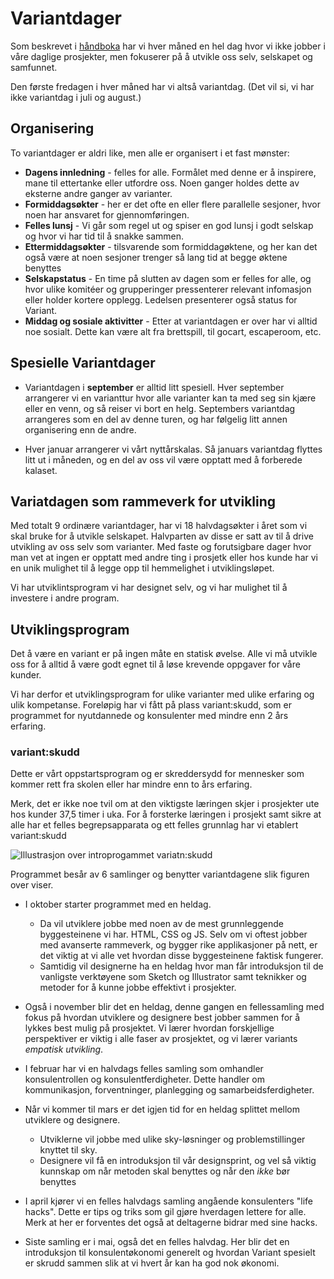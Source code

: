 # Variantdager

Som beskrevet i [håndboka](https://handbook.variant.no/index.html#variantdager)
har vi hver måned en hel dag hvor vi ikke jobber i våre daglige prosjekter, men
fokuserer på å utvikle oss selv, selskapet og samfunnet.

Den første fredagen i hver måned har vi altså variantdag. (Det vil si, vi har
ikke variantdag i juli og august.)

## Organisering

To variantdager er aldri like, men alle er organisert i et fast mønster:

- **Dagens innledning** - felles for alle. Formålet med denne er å inspirere,
  mane til ettertanke eller utfordre oss. Noen ganger holdes dette av eksterne
  andre ganger av varianter.
- **Formiddagsøkter** - her er det ofte en eller flere parallelle sesjoner, hvor
  noen har ansvaret for gjennomføringen.
- **Felles lunsj** - Vi går som regel ut og spiser en god lunsj i godt selskap
  og hvor vi har tid til å snakke sammen.
- **Ettermiddagsøkter** - tilsvarende som formiddagøktene, og her kan det også
  være at noen sesjoner trenger så lang tid at begge øktene benyttes
- **Selskapstatus** - En time på slutten av dagen som er felles for alle, og
  hvor ulike komitéer og grupperinger pressenterer relevant infomasjon eller
  holder kortere opplegg. Ledelsen presenterer også status for Variant.
- **Middag og sosiale aktivitter** - Etter at variantdagen er over har vi alltid
  noe sosialt. Dette kan være alt fra brettspill, til gocart, escaperoom, etc.

## Spesielle Variantdager

- Variantdagen i **september** er alltid litt spesiell. Hver september
  arrangerer vi en varianttur hvor alle varianter kan ta med seg sin kjære eller
  en venn, og så reiser vi bort en helg. Septembers variantdag arrangeres som en
  del av denne turen, og har følgelig litt annen organisering enn de andre.

- Hver januar arrangerer vi vårt nyttårskalas. Så januars variantdag flyttes
  litt ut i måneden, og en del av oss vil være opptatt med å forberede kalaset.

## Variatdagen som rammeverk for utvikling

Med totalt 9 ordinære variantdager, har vi 18 halvdagsøkter i året som vi skal
bruke for å utvikle selskapet. Halvparten av disse er satt av til å drive
utvikling av oss selv som varianter. Med faste og forutsigbare dager hvor man
vet at ingen er opptatt med andre ting i prosjetk eller hos kunde har vi en unik
mulighet til å legge opp til hemmelighet i utviklingsløpet.

Vi har utviklintsprogram vi har designet selv, og vi har mulighet til å
investere i andre program.

## Utviklingsprogram

Det å være en variant er på ingen måte en statisk øvelse. Alle vi må utvikle oss
for å alltid å være godt egnet til å løse krevende oppgaver for våre kunder.

Vi har derfor et utviklingsprogram for ulike varianter med ulike erfaring og
ulik kompetanse. Foreløpig har vi fått på plass variant:skudd, som er programmet
for nyutdannede og konsulenter med mindre enn 2 års erfaring.

### variant:skudd

Dette er vårt oppstartsprogram og er skreddersydd for mennesker som kommer rett
fra skolen eller har mindre enn to års erfaring.

Merk, det er ikke noe tvil om at den viktigste læringen skjer i prosjekter ute
hos kunder 37,5 timer i uka. For å forsterke læringen i prosjekt samt sikre at
alle har et felles begrepsapparata og ett felles grunnlag har vi etablert
variant:skudd

<img src="./assets/illustrations/variantskudd.png" alt="Illustrasjon over introprogammet variatn:skudd"
class="illustration--center illustration--skudd" />

Programmet besår av 6 samlinger og benytter variantdagene slik figuren over
viser.

- I oktober starter programmet med en heldag.

  - Da vil utviklere jobbe med noen av de mest grunnleggende byggesteinene vi
    har. HTML, CSS og JS. Selv om vi oftest jobber med avanserte rammeverk, og
    bygger rike applikasjoner på nett, er det viktig at vi alle vet hvordan
    disse byggesteinene faktisk fungerer.
  - Samtidig vil designerne ha en heldag hvor man får introduksjon til de
    vanligste verktøyene som Sketch og Illustrator samt teknikker og metoder for
    å kunne jobbe effektivt i prosjekter.

- Også i november blir det en heldag, denne gangen en fellessamling med fokus på
  hvordan utviklere og designere best jobber sammen for å lykkes best mulig på
  prosjektet. Vi lærer hvordan forskjellige perspektiver er viktig i alle faser
  av prosjektet, og vi lærer variants _empatisk utvikling_.

- I februar har vi en halvdags felles samling som omhandler konsulentrollen og
  konsulentferdigheter. Dette handler om kommunikasjon, forventninger,
  planlegging og samarbeidsferdigheter.

- Når vi kommer til mars er det igjen tid for en heldag splittet mellom
  utviklere og designere.

  - Utviklerne vil jobbe med ulike sky-løsninger og problemstillinger knyttet
    til sky.
  - Designere vil få en introduksjon til vår designsprint, og vel så viktig
    kunnskap om når metoden skal benyttes og når den _ikke_ bør benyttes

- I april kjører vi en felles halvdags samling angående konsulenters "life hacks".
  Dette er tips og triks som gil gjøre hverdagen lettere for alle. Merk at her
  er forventes det også at deltagerne bidrar med sine hacks.

- Siste samling er i mai, også det en felles halvdag. Her blir det en
  introduksjon til konsulentøkonomi generelt og hvordan Variant spesielt er
  skrudd sammen slik at vi hvert år kan ha god nok økonomi.
